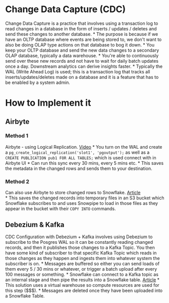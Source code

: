 # Change Data Capture (CDC)
Change Data Capture is a practice that involves using a transaction log to read changes in a database in the form of inserts / updates / deletes and send these changes to another database.
    * The purpose is because if we have an OLTP database where events are being stored to, we don't want to also be doing OLAP type actions on that database to bog it down.
    * You keep your OLTP database and send the new data changes to a secondary OLAP database, typically a data warehouse.
    * You're able to continuously send over these new records and not have to wait for daily batch updates once a day.  Downstream analytics can derive insights faster.
    * Typically the WAL (Write Ahead Log) is used; this is a transaction log that tracks all inserts/updates/deletes made on a database and it is a feature that has to be enabled by a system admin.
  
# How to Implement it

## Airbyte

### Method 1
Airbyte - using Logical Replication.  [Video](https://www.youtube.com/watch?v=NMODvLgZvuE&ab_channel=Airbyte)
    * You turn on the WAL and create a `pg_create_logical_replication('slot1', 'pgoutput');` as well as a `CREATE PUBLICATION pub1 FOR ALL TABLES;` which is used connect with in Airbyte UI
    * Can run this sync every 30 mins, every 5 mins etc.
    * This saves the metadata in the changed rows and sends them to your destination.

### Method 2
Can also use Airbyte to store changed rows to Snowflake.  [Article](https://airbyte.com/tutorials/postgresql-database-to-snowflake)\
    * This saves the changed records into temporary files in an S3 bucket which Snowflake subscribes to and uses Snowpipe to load in those files as they appear in the bucket with their `COPY INTO` commands.


## Debezium & Kafka
CDC Configuration with Debezium + Kafka involves using Debezium to subscribe to the Posgres WAL so it can be constantly reading changed records, and then it publishes those changes to a Kafka Topic.  You then have some kind of subscriber to that specific Kafka Topic which reads in those changes as they happen and ingests them into whatever system the subscriber is on.
    * Messages are buffered so either you can send loads of them every 5 / 30 mins or whatever, or trigger a batch upload after every 100 messages or something.
    * Snowflake can connect to a Kafka topic as an internal stage and then pipe the results into a Snowflake table.  [Article](https://docs.snowflake.com/en/user-guide/kafka-connector-overview.html)
      * This solution uses a virtual warehouse so compute resources are used for this step ($$$).
    * Messages are deleted once they have been uploaded into a Snowflake Table.